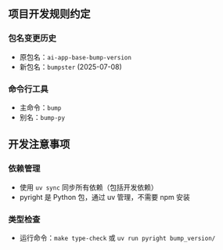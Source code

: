 ## 项目开发规则约定

### 包名变更历史
- 原包名：`ai-app-base-bump-version`
- 新包名：`bumpster` (2025-07-08)

### 命令行工具
- 主命令：`bump`
- 别名：`bump-py`

## 开发注意事项

### 依赖管理
- 使用 `uv sync` 同步所有依赖（包括开发依赖）
- pyright 是 Python 包，通过 uv 管理，不需要 npm 安装

### 类型检查
- 运行命令：`make type-check` 或 `uv run pyright bump_version/`

<!-- 最后检查时间: 2025-07-08T05:29:00Z -->